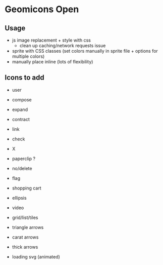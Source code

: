 # Geomicons Open

## Usage
- js image replacement + style with css
  - clean up caching/network requests issue
- sprite with CSS classes (set colors manually in sprite file + options for multiple colors)
- manually place inline (lots of flexibility)

## Icons to add
- user
- compose
- expand
- contract
- link
- check
- X
- paperclip ?
- no/delete
- flag
- shopping cart
- ellipsis
- video
- grid/list/tiles

- triangle arrows
- carat arrows
- thick arrows

- loading svg (animated)
